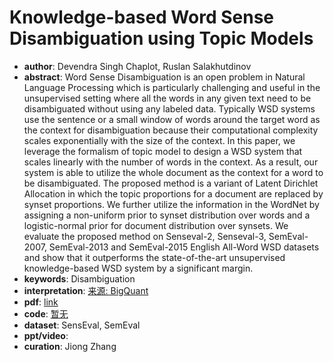 # Knowledge-based Word Sense Disambiguation using Topic Models
* **author**: Devendra Singh Chaplot, Ruslan Salakhutdinov
* **abstract**: Word Sense Disambiguation is an open problem in Natural Language Processing which is particularly challenging and useful in the unsupervised setting where all the words in any given text need to be disambiguated without using any labeled data. Typically WSD systems use the sentence or a small window of words around the target word as the context for disambiguation because their computational complexity scales exponentially with the size of the context. In this paper, we leverage the formalism of topic model to design a WSD system that scales linearly with the number of words in the context. As a result, our system is able to utilize the whole document as the context for a word to be disambiguated. The proposed method is a variant of Latent Dirichlet Allocation in which the topic proportions for a document are replaced by synset proportions. We further utilize the information in the WordNet by assigning a non-uniform prior to synset distribution over words and a logistic-normal prior for document distribution over synsets. We evaluate the proposed method on Senseval-2, Senseval-3, SemEval-2007, SemEval-2013 and SemEval-2015 English All-Word WSD datasets and show that it outperforms the state-of-the-art unsupervised knowledge-based WSD system by a significant margin.
* **keywords**: Disambiguation 
* **interpretation**: [来源: BigQuant](https://bigquant.com/community/t/topic/121096)
* **pdf**: [link](https://www.aaai.org/ocs/index.php/AAAI/AAAI18/paper/view/17415/16787)
* **code**: [暂无]()
* **dataset**: SensEval, SemEval
* **ppt/video**:
* **curation**: Jiong Zhang 